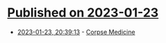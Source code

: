 # [Published on 2023-01-23](index.md)

* [2023-01-23, 20:39:13](https://news.ycombinator.com/item?id=34494667) - [Corpse Medicine](https://collation.folger.edu/2023/01/corpse-medicine/)

